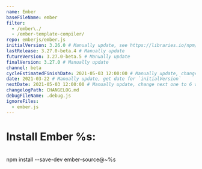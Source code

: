```yaml
---
name: Ember
baseFileName: ember
filter:
  - /ember\./
  - /ember-template-compiler/
repo: emberjs/ember.js
initialVersion: 3.26.0 # Manually update, see https://libraries.io/npm/ember-source throughout
lastRelease: 3.27.0-beta.4 # Manually update
futureVersion: 3.27.0-beta.5 # Manually update
finalVersion: 3.27.0 # Manually update
channel: beta
cycleEstimatedFinishDate: 2021-05-03 12:00:00 # Manually update, change next one to 6 weeks from this date...regardless of delays in the release
date: 2021-03-22 # Manually update, get date for `initialVersion`
nextDate: 2021-05-03 12:00:00 # Manually update, change next one to 6 weeks from this date...regardless of delays in the release
changelogPath: CHANGELOG.md
debugFileName: .debug.js
ignoreFiles:
  - ember.js
---
```

# Install Ember %s:
<br>
npm install --save-dev ember-source@~%s
